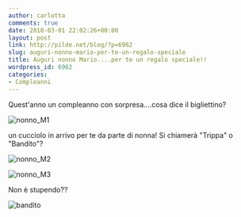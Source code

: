 ```yaml
---
author: carlotta
comments: true
date: 2018-03-01 22:02:26+00:00
layout: post
link: http://pilde.net/blog/?p=6962
slug: auguri-nonno-mario-per-te-un-regalo-speciale
title: Auguri nonno Mario....per te un regalo speciale!!
wordpress_id: 6962
categories:
- Compleanni
---
```


Quest'anno un compleanno con sorpresa....cosa dice il bigliettino?

![nonno_M1](http://pilde.net/blog/wp-content/uploads/2018/03/nonno_M1.png)


un cucciolo in arrivo per te da parte di nonna! Si chiamerà "Trippa" o "Bandito"?

![nonno_M2](http://pilde.net/blog/wp-content/uploads/2018/03/nonno_M2.png)


 ![nonno_M3](http://pilde.net/blog/wp-content/uploads/2018/03/nonno_M3.png)


Non è stupendo??

![bandito](http://pilde.net/blog/wp-content/uploads/2018/03/bandito.png)



